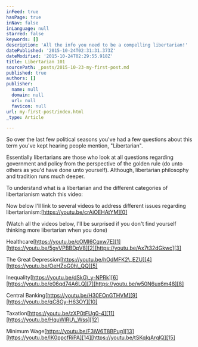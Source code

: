 ```yaml
---
inFeed: true
hasPage: true
inNav: false
inLanguage: null
starred: false
keywords: []
description: 'All the info you need to be a compelling libertarian!'
datePublished: '2015-10-24T02:31:31.373Z'
dateModified: '2015-10-24T02:29:55.918Z'
title: Libertarian 101
sourcePath: _posts/2015-10-23-my-first-post.md
published: true
authors: []
publisher:
  name: null
  domain: null
  url: null
  favicon: null
url: my-first-post/index.html
_type: Article

---
```

So over the last few political seasons you've had a few questions about this term you've kept hearing people mention, "Libertarian".

Essentially libertarians are those who look at all questions regarding government and policy from the perspective of the golden rule (do unto others as you'd have done unto yourself). Although, libertarian philosophy and tradition runs much deeper.

To understand what is a libertarian and the different categories of libertarianism watch this video:

Now below I'll link to several videos to address different issues regarding libertarianism:[https://youtu.be/crAiOEHAtYM][0]

(Watch all the videos below, I'll be surprised if you don't find yourself thinking more libertarian when you done)

Healthcare[https://youtu.be/cOMI6Cqxw7E][1][https://youtu.be/5gvVPBBDpV8][2][https://youtu.be/Ax7t32dGkwc][3]

The Great Depression[https://youtu.be/hOdMFK2\_EZU][4][https://youtu.be/OeHZoG0h\_QQ][5]

Inequality[https://youtu.be/dSkG\_y-NPRk][6][https://youtu.be/e06qd74A6LQ][7][https://youtu.be/w50N6ux6m48][8]

Central Banking[https://youtu.be/H30EOnGTHVM][9][https://youtu.be/qC8Gy-H63OY][10]

Taxation[https://youtu.be/zXP0tFUg0-4][11][https://youtu.be/HquWlRU\_Wss][12]

Minimum Wage[https://youtu.be/F3iW6T8BPug][13][https://youtu.be/lK0ppcfRiPA][14][https://youtu.be/tSKqIqArqlQ][15]

[0]: https://youtu.be/crAiOEHAtYM
[1]: https://youtu.be/cOMI6Cqxw7E
[2]: https://youtu.be/5gvVPBBDpV8
[3]: https://youtu.be/Ax7t32dGkwc
[4]: https://youtu.be/hOdMFK2_EZU
[5]: https://youtu.be/OeHZoG0h_QQ
[6]: https://youtu.be/dSkG_y-NPRk
[7]: https://youtu.be/e06qd74A6LQ
[8]: https://youtu.be/w50N6ux6m48
[9]: https://youtu.be/H30EOnGTHVM
[10]: https://youtu.be/qC8Gy-H63OY
[11]: https://youtu.be/zXP0tFUg0-4
[12]: https://youtu.be/HquWlRU_Wss
[13]: https://youtu.be/F3iW6T8BPug
[14]: https://youtu.be/lK0ppcfRiPA
[15]: https://youtu.be/tSKqIqArqlQ